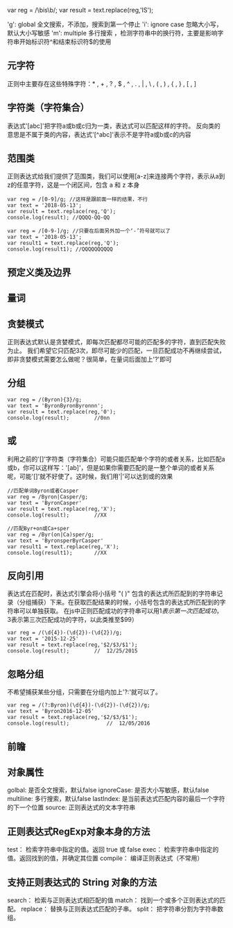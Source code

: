 var reg = /\bis\b/;
var result = text.replace(reg,'IS');

'g': global 全文搜索，不添加，搜索到第一个停止
'i': ignore case 忽略大小写，默认大小写敏感
'm': multiple 多行搜索 ，检测字符串中的换行符，主要是影响字符串开始标识符^和结束标识符$的使用

## 元字符
正则中主要存在这些特殊字符：* , + , ? , $ , ^ , . , | , \ , ( , ) , { , } , [ , ]

## 字符类（字符集合）
表达式'[abc]'把字符a或b或c归为一类，表达式可以匹配这样的字符。
反向类的意思是不属于类的内容，表达式'[^abc]'表示不是字符a或b或c的内容

## 范围类
正则表达式给我们提供了范围类，我们可以使用[a-z]来连接两个字符，表示从a到z的任意字符，这是一个闭区间，包含 a 和 z 本身
```
var reg = /[0-9]/g; //这样是跟前面一样的结果，不行
var text = '2018-05-13';
var result = text.replace(reg,'Q');
console.log(result); //QQQQ-QQ-QQ

var reg = /[0-9-]/g; //只要在后面另外加一个‘-’符号就可以了
var text = '2018-05-13';
var result1 = text.replace(reg,'Q');
console.log(result1); //QQQQQQQQQQ
```
## 预定义类及边界




## 量词


## 贪婪模式
正则表达式默认是贪婪模式，即每次匹配都尽可能的匹配多的字符，直到匹配失败为止。
我们希望它只匹配3次，即尽可能少的匹配，一旦匹配成功不再继续尝试，即非贪婪模式需要怎么做呢？很简单，在量词后面加上'?'即可

## 分组
```
var reg = /(Byron){3}/g;
var text = 'ByronByronByronnn';
var result = text.replace(reg,'0');
console.log(result);		//0nn
```

## 或
利用之前的'[]'字符类（字符集合）可能只能匹配单个字符的或者关系，比如匹配a或b，你可以这样写：'[ab]'，但是如果你需要匹配的是一整个单词的或者关系呢，可能'[]'就不好使了。这时候，我们用'|'可以达到或的效果
```
//匹配单词Byron或者Casper
var reg = /Byron|Casper/g;
var text = 'ByronCasper'
var result = text.replace(reg,'X');
console.log(result);		//XX
```
```
//匹配Byr+on或Ca+sper
var reg = /Byr(on|Ca)sper/g;
var text = 'ByronsperByrCasper'
var result1 = text.replace(reg,'X');
console.log(result1);		//XX
```
## 反向引用
表达式在匹配时，表达式引擎会将小括号 "( )" 包含的表达式所匹配到的字符串记录（分组捕获）下来。在获取匹配结果的时候，小括号包含的表达式所匹配到的字符串可以单独获取。
在js中正则匹配成功的字符串可以用$1表示第一次匹配成功，$3表示第三次匹配成功的字符，以此类推至$99）
```
var reg = /(\d{4})-(\d{2})-(\d{2})/g;
var text = '2015-12-25'
var result = text.replace(reg,'$2/$3/$1');
console.log(result);		//  12/25/2015
```
## 忽略分组
不希望捕获某些分组，只需要在分组内加上'?:'就可以了。
```
var reg = /(?:Byron)(\d{4})-(\d{2})-(\d{2})/g;
var text = 'Byron2016-12-05'
var result = text.replace(reg,'$2/$3/$1');
console.log(result);			//  12/05/2016
```
## 前瞻


## 对象属性
golbal: 是否全文搜索，默认false
ignoreCase: 是否大小写敏感，默认false
multiline: 多行搜索，默认false
lastIndex: 是当前表达式匹配内容的最后一个字符的下一个位置
source: 正则表达式的文本字符串

## 正则表达式RegExp对象本身的方法
test： 检索字符串中指定的值。返回 true 或 false
exec： 检索字符串中指定的值。返回找到的值，并确定其位置
compile： 编译正则表达式（不常用）

## 支持正则表达式的 String 对象的方法
search： 检索与正则表达式相匹配的值
match： 找到一个或多个正则表达式的匹配。
replace： 替换与正则表达式匹配的子串。
split： 把字符串分割为字符串数组。

























